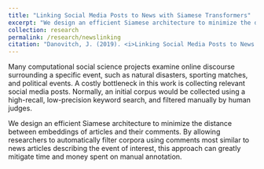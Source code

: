 ```yaml
---
title: "Linking Social Media Posts to News with Siamese Transformers"
excerpt: "We design an efficient Siamese architecture to minimize the distance between embeddings of articles and their comments."
collection: research
permalink: /research/newslinking
citation: "Danovitch, J. (2019). <i>Linking Social Media Posts to News with Siamese Transformers.</i>  International Conference on Natural Language Computing Advances (NLCA), Vancouver, CA."
---
```


Many computational social science projects examine online discourse surrounding a specific event, such as natural disasters, sporting matches, and political events.  A costly bottleneck in this work is collecting relevant social media posts. Normally, an initial corpus would be collected using a high-recall, low-precision keyword search, and filtered manually by human judges.

We design an efficient Siamese architecture to minimize the distance between embeddings of articles and their comments. By allowing researchers to automatically filter corpora using comments most similar to news articles describing the event of interest, this approach can greatly mitigate time and money spent on manual annotation.